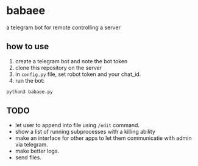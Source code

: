 # babaee
a telegram bot for remote controlling a server

## how to use

1. create a telegram bot and note the bot token
2. clone this repository on the server
3. in `config.py` file, set robot token and your chat_id.
4. run the bot:
```bash
python3 babaee.py
```

## TODO

- let user to append into file using `/edit` command.
- show a list of running subprocesses with a killing ability
- make an interface for other apps to let them communicatie with admin via telegram.
- make better logs.
- send files.
